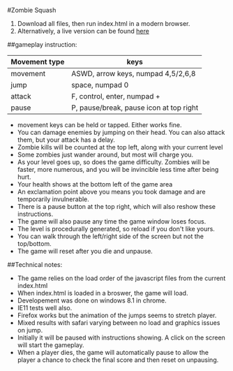 #Zombie Squash

1. Download all files, then run index.html in a modern browser.
2. Alternatively, a live version can be found [here](https://slomer.github.io/Zombie-Squash/) 

##gameplay instruction:

|Movement type | keys                                      |
|--------------|-------------------------------------------|
| movement     | ASWD, arrow keys, numpad 4,5/2,6,8        |
| jump         | space, numpad 0                           |
| attack       | F, control, enter, numpad +               |
| pause        | P, pause/break, pause icon at top right   |


* movement keys can be held or tapped.  Either works fine.
* You can damage enemies by jumping on their head.  You can also attack them,
but your attack has a delay.
* Zombie kills will be counted at the top left, along with your current level
* Some zombies just wander around, but most will charge you.
* As your level goes up, so does the game difficulty.  Zombies will be faster,
more numerous, and you will be invincible less time after being hurt.
* Your health shows at the bottom left of the game area
* An exclamation point above you means you took damage and are temporarily
invulnerable.
* There is a pause button at the top right, which will also reshow these
instructions.
* The game will also pause any time the game window loses focus.
* The level is procedurally generated, so reload if you don't like yours.
* You can walk through the left/right side of the screen but not the top/bottom.
* The game will reset after you die and unpause.

##Technical notes:

* The game relies on the load order of the javascript files from the current index.html
* When index.html is loaded in a broswer, the game will load.
* Developement was done on windows 8.1 in chrome.
* IE11 tests well also.
* Firefox works but the animation of the jumps seems to stretch player.
* Mixed results with safari varying between no load and graphics issues on jump.
* Initially it will be paused with instructions showing.  A click on the screen will start the gameplay.
* When a player dies, the game will automatically pause to allow the player a chance to check the final score and then reset on unpausing.